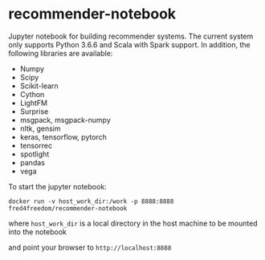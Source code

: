 # recommender-notebook
Jupyter notebook for building recommender systems. The current system only supports Python 3.6.6 and Scala with Spark support. 
In addition, the following libraries are available:

- Numpy
- Scipy
- Scikit-learn
- Cython
- LightFM
- Surprise
- msgpack, msgpack-numpy
- nltk, gensim
- keras, tensorflow, pytorch
- tensorrec
- spotlight
- pandas
- vega

To start the jupyter notebook:

```
docker run -v host_work_dir:/work -p 8888:8888 fred4freedom/recommender-notebook 
```

where `host_work_dir` is a local directory in the host machine to be mounted into the notebook

and point your browser to `http://localhost:8888`


